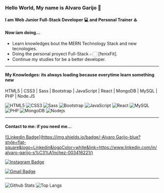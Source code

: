 ### Hello World, My name is Alvaro Garijo 👋
#### I am  Web Junior Full-Stack Developer 💻  and Personal Trainer ♨️


#### Now iam doing...

- Learn knowledges bout the MERN Technology Stack and new tecnologies. 
- Doing the personal proyect Full-Stack 👉🏻 [fenixFit].
- Continue my studies for be a better developer.
___

#### My Knowledges: its always loading because everytime learn something new

 HTML5 | CSS3 | Sass | Bootstrap | JavaScript  | React | MongoDB | MySQL | PHP | Node.JS 
 
 ![HTML5](https://img.shields.io/badge/-HTML5-E34F26?style=flat-square&logo=html5&logoColor=white) 
 ![CSS3](https://img.shields.io/badge/-CSS3-1572B6?style=flat-square&logo=css3) 
 ![Sass](https://img.shields.io/badge/-Sass-black?style=flat-square&logo=Sass)
 ![Bootstrap](https://img.shields.io/badge/-Bootstrap-563D7C?style=flat-square&logo=bootstrap)
 ![JavaScript](https://img.shields.io/badge/-JavaScript-black?style=flat-square&logo=javascript)
 ![React](https://img.shields.io/badge/-React-black?style=flat-square&logo=react) 
 ![MySQL](https://img.shields.io/badge/-MySQL-black?style=flat-square&logo=mysql)
 ![PHP](https://img.shields.io/badge/-php-E34A86?style=flat-square&logo=php)
 ![MongoDB](https://img.shields.io/badge/-MongoDB-black?style=flat-square&logo=mongodb) 
 ![Nodejs](https://img.shields.io/badge/-Nodejs-black?style=flat-square&logo=Node.js)
___

#### Contact to me: if you need me...

[![Linkedin Badge](https://img.shields.io/badge/-Alvaro Garijo-blue?style=flat-square&logo=Linkedin&logoColor=white&link=https://www.linkedin.com/in/alvaro-garijo-s%C3%A1nchez-003416221/)](https://www.linkedin.com/in/alvaro-garijo-s%C3%A1nchez-003416221/)

[![Instagram Badge](https://img.shields.io/badge/-AlvaroGarijo-purple?style=flat-square&logo=instagram&logoColor=white&link=https://www.instagram.com/alvarogarijo_fitness/?hl=es)](https://www.instagram.com/alvarogarijo_fitness/?hl=es)

[![Gmail Badge](https://img.shields.io/badge/-garijoentrenamientoysalud@gmail.com-c14438?style=flat-square&logo=Gmail&logoColor=white&link=mailto:garijoentrenamientoysalud@gmail.com)](mailto:garijoentrenamientoysalud@gmail.com)
___

![Github Stats](https://github-readme-stats.vercel.app/api?username=AlvaroGarijo&count_private=true&show_icons=true&include_all_commits=true)
![Top Langs](https://github-readme-stats.vercel.app/api/top-langs/?username=AlvaroGarijo&hide=TeX&layout=compact)

